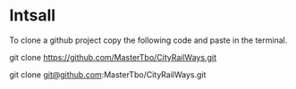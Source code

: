 # Intsall

To clone a github project copy the following code and paste in the terminal.

git clone https://github.com/MasterTbo/CityRailWays.git

git clone git@github.com:MasterTbo/CityRailWays.git
